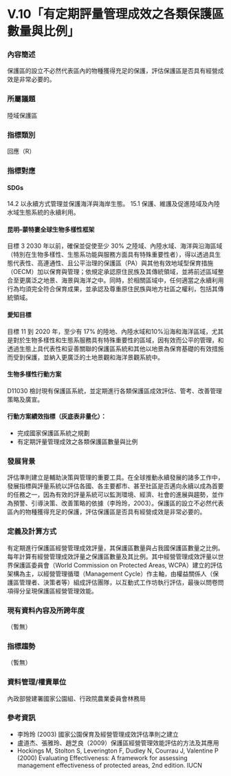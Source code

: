 # V.10「有定期評量管理成效之各類保護區數量與比例」

<script type="text/javascript" src="http://cdn.mathjax.org/mathjax/latest/MathJax.js?config=TeX-AMS-MML_HTMLorMML"></script>

### 內容簡述
保護區的設立不必然代表區內的物種獲得充足的保護，評估保護區是否具有經營成效是非常必要的。

### 所屬議題
陸域保護區
### 指標類別
回應（R）
### 指標對應
#### SDGs
14.2
以永續方式管理並保護海洋與海岸生態。
15.1
保護、維護及促進陸域及內陸水域生態系統的永續利用。
#### 昆明–蒙特婁全球生物多樣性框架
目標 3
2030 年以前，確保並促使至少 30% 之陸域、內陸水域、海洋與沿海區域（特別在生物多樣性、生態系功能與服務方面具有特殊重要性者），得以透過具生態代表性、高連通性、且公平治理的保護區（PA）與其他有效地域型保育措施（OECM）加以保育與管理；依規定承認原住民族及其傳統領域，並將前述區域整合至更廣泛之地景、海景與海洋之中。同時，於相關區域中，任何適當之永續利用行為均須完全符合保育成果，並承認及尊重原住民族與地方社區之權利，包括其傳統領域。
#### 愛知目標
目標 11
到 2020 年，至少有 17% 的陸地、內陸水域和10%沿海和海洋區域，尤其是對於生物多樣性和生態系服務具有特殊重要性的區域，因有效而公平的管理，和透過生態上具代表性和妥善關聯的保護區系統和其他以地景為保育基礎的有效措施而受到保護，並納入更廣泛的土地景觀和海洋景觀系統中。
#### 生物多樣性行動方案
D11030 檢討現有保護區系統，並定期進行各類保護區成效評估、管考、改善管理策略及廣宣。
#### 行動方案績效指標（灰底表非量化）：
* 完成國家保護區系統之規劃
* 有定期評量管理成效之各類保護區數量與比例
### 發展背景
評估準則建立是輔助決策與管理的重要工具。在全球推動永續發展的諸多工作中，發展指標與評量系統以評估各國、各主要都市、甚至社區是否邁向永續以成為首要的任務之一，因為有效的評量系統可以監測環境、經濟、社會的進展與趨勢，並作為預警、引導決策、改善策略的依據（李玲玲，2003）。保護區的設立不必然代表區內的物種獲得充足的保護，評估保護區是否具有經營成效是非常必要的。
### 定義及計算方式
有定期進行保護區經營管理成效評量，其保護區數量與占我國保護區數量之比例。
每年計算有經營管理成效評量之保護區數量及其比例。其中經營管理成效評量以世界保護區委員會（World Commission on Protected Areas, WCPA）建立的評估架構為主，以經營管理循環（Management Cycle）作主軸，由權益關係人（保護區管理者、決策者等）組成評估團隊，以互動式工作坊執行評估，最後以問卷問項得分呈現保護區經營管理效能。
### 現有資料內容及所跨年度
（暫無）
### 指標趨勢
（暫無）
### 資料管理/權責單位
內政部營建署國家公園組、行政院農業委員會林務局
### 參考資訊
* 李玲玲 (2003) 國家公園保育及經營管理成效評估準則之建立
* 盧道杰、張雅玲、趙芝良（2009）保護區經營管理效能評估的方法及其應用
* Hockings M, Stolton S, Leverington F, Dudley N, Courrau J, Valentine P (2000) Evaluating Effectiveness: A framework for assessing management effectiveness of protected areas, 2nd edition. IUCN
